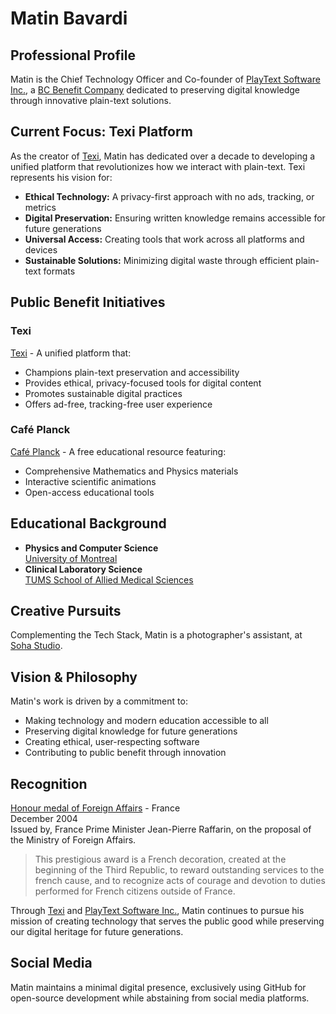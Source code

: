 # Matin Bavardi
## Professional Profile
Matin is the Chief Technology Officer and Co-founder of [PlayText Software Inc.](https://texi.app/company/), a [BC Benefit Company](https://www.centreforsocialenterprise.com/benefit-company/) dedicated to preserving digital knowledge through innovative plain-text solutions. 

## Current Focus: Texi Platform
As the creator of [Texi](https://texi.app/), Matin has dedicated over a decade to developing a unified platform that revolutionizes how we interact with plain-text. Texi represents his vision for:

- **Ethical Technology:** A privacy-first approach with no ads, tracking, or metrics
- **Digital Preservation:** Ensuring written knowledge remains accessible for future generations
- **Universal Access:** Creating tools that work across all platforms and devices
- **Sustainable Solutions:** Minimizing digital waste through efficient plain-text formats

  
## Public Benefit Initiatives
### Texi
[Texi](https://texi.app/) - A unified platform that:

- Champions plain-text preservation and accessibility
- Provides ethical, privacy-focused tools for digital content
- Promotes sustainable digital practices
- Offers ad-free, tracking-free user experience

### Café Planck
[Café Planck](cafeplanck.com) - A free educational resource featuring:

- Comprehensive Mathematics and Physics materials
- Interactive scientific animations
- Open-access educational tools

## Educational Background
* **Physics and Computer Science**  
  [University of Montreal](https://phys.umontreal.ca/accueil/) 
* **Clinical Laboratory Science**  
  [TUMS School of Allied Medical Sciences](https://en.tums.ac.ir/en/department/major/412/clinical-laboratory-sciences-cls-)

## Creative Pursuits
Complementing the Tech Stack, Matin is a photographer's assistant, at [Soha Studio](https://diansoha.com).

## Vision & Philosophy
Matin's work is driven by a commitment to:

- Making technology and modern education accessible to all
- Preserving digital knowledge for future generations
- Creating ethical, user-respecting software
- Contributing to public benefit through innovation

## Recognition
[Honour medal of Foreign Affairs](http://www.france-phaleristique.com/medaille_honneur_affaires_etrangeres.htm) - France    
December 2004   
Issued by, France Prime Minister Jean-Pierre Raffarin, on the proposal of the Ministry of Foreign Affairs.   
> This prestigious award is a French decoration, created at the beginning of the Third Republic, to reward outstanding services to the french cause, and to recognize acts of courage and devotion to duties performed for French citizens outside of France.

Through [Texi](https://texi.app/) and [PlayText Software Inc.](https://texi.app/company/), Matin continues to pursue his mission of creating technology that serves the public good while preserving our digital heritage for future generations.  
## Social Media
Matin maintains a minimal digital presence, exclusively using GitHub for open-source development while abstaining from social media platforms. 
